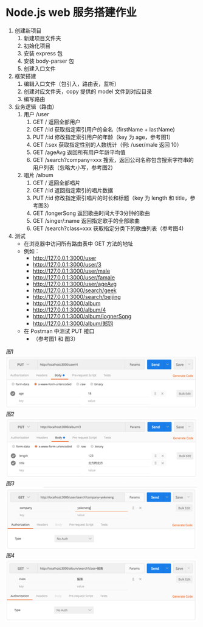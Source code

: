 # Node.js web 服务搭建作业

1. 创建新项目
    1. 新建项目文件夹
    1. 初始化项目
    1. 安装 express 包
    1. 安装 body-parser 包
    1. 创建入口文件
1. 框架搭建
    1. 编辑入口文件（包引入，路由表，监听）
    1. 创建对应文件夹，copy 提供的 model 文件到对应目录
    1. 编写路由
1. 业务逻辑（路由）
    1. 用户 /user
        1. GET      /                       返回全部用户
        1. GET      /:id                    获取指定索引用户的全名（firstName + lastName)
        1. PUT      /:id                    修改指定索引用户的年龄（key 为 age，参考图1）
        1. GET      /:sex                   获取指定性别的人数统计（例: /user/male 返回 10）
        1. GET      /ageAvg                 返回所有用户年龄平均值
        1. GET      /search?company=xxx     搜索，返回公司名称包含搜索字符串的用户列表（忽略大小写，参考图2）
    1. 唱片 /album
        1. GET      /                       返回全部唱片
        1. GET      /:id                    返回指定索引的唱片数据
        1. PUT      /:id                    修改指定索引唱片的时长和标题（key 为 length 和 title，参考图3）
        1. GET      /longerSong             返回歌曲时间大于3分钟的歌曲
        1. GET      /singer/:name           返回指定歌手的全部歌曲
        1. GET      /search?class=xxx       获取指定分类下的歌曲列表（参考图4)
1. 测试
    - 在浏览器中访问所有路由表中 GET 方法的地址
    - 例如：
        - http://127.0.0.1:3000/user
        - http://127.0.0.1:3000/user/3
        - http://127.0.0.1:3000/user/male
        - http://127.0.0.1:3000/user/famale
        - http://127.0.0.1:3000/user/ageAvg
        - http://127.0.0.1:3000/search/geek
        - http://127.0.0.1:3000/search/beijing
        - http://127.0.0.1:3000/album
        - http://127.0.0.1:3000/album/4
        - http://127.0.0.1:3000/album/lognerSong
        - http://127.0.0.1:3000/album/郑钧
    - 在 Postman 中测试 PUT 接口
        - （参考图1 和 图3）

_图1_
![图1](images/user-put.png)
_图2_
![图2](images/album-put.png)
_图3_
![图3](images/user-search.png)
_图4_
![图4](images/album-search.png)

